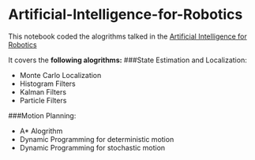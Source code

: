 # Artificial-Intelligence-for-Robotics

This notebook coded the alogrithms talked in the [Artificial Intelligence for Robotics](https://classroom.udacity.com/courses/cs373/lessons/48739381/concepts/487350240923)

It covers the **following alogrithms:**
###State Estimation and Localization:
* Monte Carlo Localization
* Histogram Filters
* Kalman Filters
* Particle Filters

###Motion Planning:
* A* Alogrithm
* Dynamic Programming for deterministic motion
* Dynamic Programming for stochastic motion

